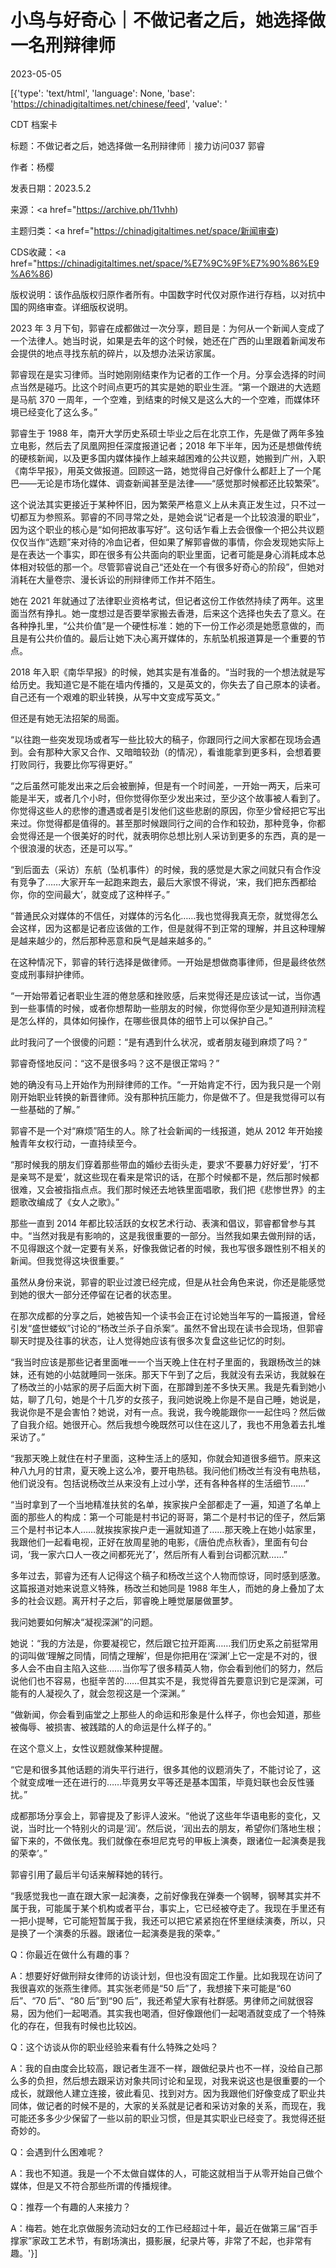 # 小鸟与好奇心｜不做记者之后，她选择做一名刑辩律师

2023-05-05

[{'type': 'text/html', 'language': None, 'base': 'https://chinadigitaltimes.net/chinese/feed', 'value': '

CDT 档案卡

标题：不做记者之后，她选择做一名刑辩律师｜接力访问037 郭睿

作者：杨樱

发表日期：2023.5.2

来源：<a href="https://archive.ph/11vhh)

主题归类：<a href="https://chinadigitaltimes.net/space/新闻审查)

CDS收藏：<a href="https://chinadigitaltimes.net/space/%E7%9C%9F%E7%90%86%E9%A6%86)

版权说明：该作品版权归原作者所有。中国数字时代仅对原作进行存档，以对抗中国的网络审查。详细版权说明。





2023 年 3 月下旬，郭睿在成都做过一次分享，题目是：为何从一个新闻人变成了一个法律人。她当时说，如果是去年的这个时候，她还在广西的山里跟着新闻发布会提供的地点寻找东航的碎片，以及想办法采访家属。

郭睿现在是实习律师。当时她刚刚结束作为记者的工作一个月。分享会选择的时间点当然是碰巧。比这个时间点更巧的其实是她的职业生涯。“第一个跟进的大选题是马航 370 一周年，一个空难，到结束的时候又是这么大的一个空难，而媒体环境已经变化了这么多。”

郭睿生于 1988 年，南开大学历史系硕士毕业之后在北京工作，先是做了两年多独立电影，然后去了凤凰网担任深度报道记者；2018 年下半年，因为还是想做传统的硬核新闻，以及更多国内媒体操作上越来越困难的公共议题，她搬到广州，入职《南华早报》，用英文做报道。回顾这一路，她觉得自己好像什么都赶上了一个尾巴——无论是市场化媒体、调查新闻甚至是法律——“感觉那时候都还比较繁荣”。

这个说法其实更接近于某种怀旧，因为繁荣严格意义上从未真正发生过，只不过一切都互为参照系。郭睿的不同寻常之处，是她会说“记者是一个比较浪漫的职业”，因为这个职业的核心是“如何把故事写好”。这句话乍看上去会很像一个把公共议题仅仅当作“选题”来对待的冷血记者，但如果了解郭睿做的事情，你会发现她实际上是在表达一个事实，即在很多有公共面向的职业里面，记者可能是身心消耗成本总体相对较低的那一个。尽管郭睿说自己“还处在一个有很多好奇心的阶段”，但她对消耗在大量卷宗、漫长诉讼的刑辩律师工作并不陌生。

她在 2021 年就通过了法律职业资格考试，但记者这份工作依然持续了两年。这里面当然有挣扎。她一度想过是否要举家搬去香港，后来这个选择也失去了意义。在各种挣扎里，“公共价值”是一个硬性标准：她的下一份工作必须是她愿意做的，而且是有公共价值的。最后让她下决心离开媒体的，东航坠机报道算是一个重要的节点。

2018 年入职《南华早报》的时候，她其实是有准备的。“当时我的一个想法就是写给历史。我知道它是不能在墙内传播的，又是英文的，你失去了自己原本的读者。自己还有一个艰难的职业转换，从写中文变成写英文。”

但还是有她无法招架的局面。

“以往跑一些突发现场或者写一些比较大的稿子，你跟同行之间大家都在现场会遇到。会有那种大家又合作、又暗暗较劲（的情况），看谁能拿到更多料，会想着要打败同行，我要比你写得更好。”

“之后虽然可能发出来之后会被删掉，但是有一个时间差，一开始一两天，后来可能是半天，或者几个小时，但你觉得你至少发出来过，至少这个故事被人看到了。你觉得这些人的悲惨的遭遇或者是引发他们这些悲剧的原因，你至少曾经把它写出来过。你觉得都是值得的。甚至那时候跟同行之间的合作和较劲，那种竞争，你都会觉得还是一个很美好的时代，就表明你总想比别人采访到更多的东西，真的是一个很浪漫的状态，还是可以写。”

“到后面去（采访）东航（坠机事件）的时候，我的感觉是大家之间就只有合作没有竞争了……大家开车一起跑来跑去，最后大家恨不得说，‘来，我们把东西都给你，你的空间最大’，就变成了这种样子。”

“普通民众对媒体的不信任，对媒体的污名化……我也觉得我真无奈，就觉得怎么会这样，因为这都是记者应该做的工作，但是就得不到正常的理解，并且这种理解是越来越少的，然后那种恶意和戾气是越来越多的。”

在这种情况下，郭睿的转行选择是做律师。一开始是想做商事律师，但是最终依然变成刑事辩护律师。

“一开始带着记者职业生涯的倦怠感和挫败感，后来觉得还是应该试一试，当你遇到一些事情的时候，或者你想帮助一些朋友的时候，你觉得你至少是知道刑辩流程是怎么样的，具体如何操作，在哪些很具体的细节上可以保护自己。”

此时我问了一个很傻的问题：“是有遇到什么状况，或者朋友碰到麻烦了吗？”

郭睿奇怪地反问：“这不是很多吗？这不是很正常吗？”

她的确没有马上开始作为刑辩律师的工作。“一开始肯定不行，因为我只是一个刚刚开始职业转换的新晋律师。没有那种抗压能力，你是做不了。但是我觉得可以有一些基础的了解。”

郭睿不是一个对“麻烦”陌生的人。除了社会新闻的一线报道，她从 2012 年开始接触青年女权行动，一直持续至今。

“那时候我的朋友们穿着那些带血的婚纱去街头走，要求‘不要暴力好好爱’，‘打不是亲骂不是爱’，就这些现在看来是常识的话，在那个时候都不是，然后那时候都很难，又会被指指点点。我们那时候还去地铁里面唱歌，我们把《悲惨世界》的主题歌改编成了《女人之歌》。”

那些一直到 2014 年都比较活跃的女权艺术行动、表演和倡议，郭睿都曾参与其中。“当然对我是有影响的，这是我很重要的一部分。当然我如果去做刑辩的话，不见得跟这个就一定要有关系，好像我做记者的时候，我也写很多跟性别不相关的新闻。但我觉得这块很重要。”

虽然从身份来说，郭睿的职业过渡已经完成，但是从社会角色来说，你还是能感觉到她的很大一部分还停留在记者的状态里。

在那次成都的分享之后，她被告知一个读书会正在讨论她当年写的一篇报道，曾经引发“盛世蝼蚁”讨论的“杨改兰杀子自杀案”。虽然不曾出现在读书会现场，但郭睿聊天时提及往事的状态，让人觉得她应该有很多次复盘这些记忆的时刻。

“我当时应该是那些记者里面唯一一个当天晚上住在村子里面的，我跟杨改兰的妹妹，还有她的小姑就睡同一张床。那天下午到了之后，我就没有去采访，我就躲在了杨改兰的小姑家的房子后面大树下面，在那蹲到差不多快天黑。我是先看到她小姑，聊了几句，她是个十几岁的女孩子，我问她说晚上你是不是自己睡，她说是，我说你是不是会害怕？她说，对有一点。我说，我今晚能跟你一一起住吗？然后做了自我介绍。她很开心。然后我想今晚既然可以住在这儿了，我也不用急着去扎堆采访了。”

“我那天晚上就住在村子里面，这种生活上的感知，你就会知道很多细节。原来这种八九月的甘肃，夏天晚上这么冷，要开电热毯。我问他们杨改兰有没有电热毯，他们说没有。包括说杨改兰从来没有上过小学，还有各种各样的生活细节……”

“当时拿到了一个当地精准扶贫的名单，挨家挨户全部都走了一遍，知道了名单上面的那些人的构成：第一个可能是村书记的哥哥，第二个是村书记的侄子，然后第三个是村书记本人……就挨挨家挨户走一遍就知道了……那天晚上在她小姑家里，我跟他们一起看电视，正好在放周星驰的电影，《唐伯虎点秋香》，里面有句台词，‘我一家六口人一夜之间都死光了’，然后所有人看到台词都沉默……”

多年过去，郭睿为还有人记得这个稿子和杨改兰这个人物而惊讶，同时感到感激。这篇报道对她来说意义特殊，杨改兰和她同是 1988 年生人，而她的身上叠加了太多的社会议题。离开村子之后，郭睿晚上睡觉屡屡做噩梦。

我问她要如何解决“凝视深渊”的问题。

她说：“我的方法是，你要凝视它，然后跟它拉开距离……我们历史系之前挺常用的词叫做‘理解之同情，同情之理解’，但是你把用在‘深渊’上它一定是不对的，很多人会不由自主陷入这些……当你写了很多精英人物，你会看到他们的努力，然后说他们也不容易，也挺辛苦的……但其实不是，我觉得首先要意识到它是深渊，可能有的人凝视久了，就会忽视这是一个深渊。”

“做新闻，你会看到庙堂之上那些人的命运和形象是什么样子，你也会知道，那些被侮辱、被损害、被践踏的人的命运是什么样子的。”

在这个意义上，女性议题就像某种提醒。

“它是和很多其他话题的消失平行进行，很多其他的议题消失了，不能讨论了，这个就变成唯一还在进行的……毕竟男女平等还是基本国策，毕竟妇联也会反性骚扰。”

成都那场分享会上，郭睿提及了影评人波米。“他说了这些年华语电影的变化，又说，当时比一个特别火的词是‘润’。然后说，‘润出去的朋友，希望你们落地生根；留下来的，不做伥鬼。我们就像在泰坦尼克号的甲板上演奏，跟诸位一起演奏是我的荣幸’。”

郭睿引用了最后半句话来解释她的转行。

“我感觉我也一直在跟大家一起演奏，之前好像我在弹奏一个钢琴，钢琴其实并不属于我，可能属于某个机构或者平台，事实上，它已经被夺走了。我现在手里还有一把小提琴，它可能短暂属于我，我还可以把它紧紧抱在怀里继续演奏，所以，只是换了一个演奏的乐器。跟诸位一起演奏是我的荣幸。”

Q：你最近在做什么有趣的事？

A：想要好好做刑辩女律师的访谈计划，但也没有固定工作量。比如我现在访问了我很喜欢的张燕生律师。其实张老师是“50 后”了，我想接下来可能是“60 后”、“70 后”、“80 后”到“90 后”，我还希望大家有社群感。男律师之间就很容易，因为他们一起喝酒。其实我也喝酒，但好像跟他们一起喝酒就变成了一个特殊化的存在，但我有时候也比较凶。

Q：这个访谈从你的职业经验来看有什么特殊之处吗？

A：我的自由度会比较高，跟记者生涯不一样，跟做纪录片也不一样，没给自己那么多的负担，然后想去跟采访对象共同讨论和呈现，对我来说这也是很重要的一个成长，就跟他人建立连接，彼此看见、找到对方。因为我跟他们好像变成了职业共同体，做记者的时候不是的，大家的关系就是记者和采访对象的关系，而现在，我可能还多多少少保留了一些以前的职业习惯，但是其实职业已经变了。我觉得还挺奇妙的。

Q：会遇到什么困难呢？

A：我也不知道。我是一个不太做自媒体的人，可能这就相当于从零开始自己做个媒体，但是又不符合那些所谓的传播规律。

Q：推荐一个有趣的人来接力？

A：梅若。她在北京做服务流动妇女的工作已经超过十年，最近在做第三届“百手撑家”家政工艺术节，有剧场演出，摄影展，纪录片等，非常了不起，也非常有趣。'}]